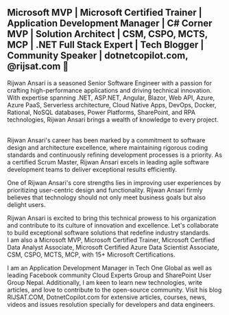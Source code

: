 ## Microsoft MVP | Microsoft Certified Trainer | Application Development Manager | C# Corner MVP | Solution Architect | CSM, CSPO, MCTS, MCP | .NET Full Stack Expert | Tech Blogger | Community Speaker | dotnetcopilot.com,  @rijsat.com 🤝
Rijwan Ansari is a seasoned Senior Software Engineer with a passion for crafting high-performance applications and driving technical innovation. With expertise spanning .NET, ASP.NET, Angular, Blazor, Web API, Azure, Azure PaaS, Serverless architecture, Cloud Native Apps, DevOps, Docker, Rational, NoSQL databases, Power Platforms, SharePoint, and RPA technologies, Rijwan Ansari brings a wealth of knowledge to every project. <br> <br>

Rijwan Ansari's career has been marked by a commitment to software design and architecture excellence, where maintaining rigorous coding standards and continuously refining development processes is a priority. As a certified Scrum Master, Rijwan Ansari excels in leading agile software development teams to deliver exceptional results efficiently. <br>

One of Rijwan Ansari's core strengths lies in improving user experiences by prioritizing user-centric design and functionality. Rijwan Ansari firmly believes that technology should not only meet business goals but also delight users. <br>

Rijwan Ansari is excited to bring this technical prowess to his organization and contribute to its culture of innovation and excellence. Let's collaborate to build exceptional software solutions that redefine industry standards. <br>
I am also a Microsoft MVP, Microsoft Certified Trainer, Microsoft Certified Data Analyst Associate, Microsoft Certified Azure Data Scientist Associate, CSM, CSPO, MCTS, MCP, with 15+ Microsoft Certifications. <br>

I am an Application Development Manager in Tech One Global as well as leading Facebook community Cloud Experts Group and SharePoint User Group Nepal. Additionally, I am keen to learn new technologies, write articles, and love to contribute to the open-source community. Visit his blog RIJSAT.COM, DotnetCopilot.com for extensive articles, courses, news, videos and issues resolution specially for developers and data engineers. <br>

<!---
rijwanansari/rijwanansari is a ✨ special ✨ repository because its `README.md` (this file) appears on your GitHub profile.
You can click the Preview link to take a look at your changes.
--->
